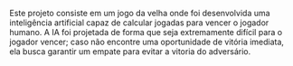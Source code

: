 
Este projeto consiste em um jogo da velha onde foi desenvolvida uma inteligência artificial capaz de calcular jogadas para vencer o jogador humano. A IA foi projetada de forma que seja extremamente difícil para o jogador vencer; caso não encontre uma oportunidade de vitória imediata, ela busca garantir um empate para evitar a vitoria do adversário.
